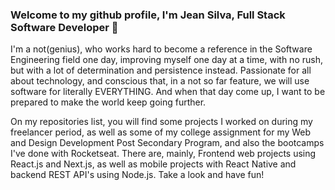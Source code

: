 ### Welcome to my github profile, I'm Jean Silva, Full Stack Software Developer 👋

I'm a not(genius), who works hard to become a reference in the Software Engineering field one day, improving myself one day at a time, with no rush, but with a lot of determination and persistence instead. Passionate for all about technology, and conscious that, in a not so far feature, we will use software for literally EVERYTHING. And when that day come up, I want to be prepared to make the world keep going further.

On my repositories list, you will find some projects I worked on during my freelancer period, as well as some of my college assignment for my Web and Design Development Post Secondary Program, and also the bootcamps I've done with Rocketseat. There are, mainly, Frontend web projects using React.js and Next.js, as well as mobile projects with React Native and backend REST API's using Node.js. Take a look and have fun!

<!--
**jeanlsilva/jeanlsilva** is a ✨ _special_ ✨ repository because its `README.md` (this file) appears on your GitHub profile.

Here are some ideas to get you started:

- 🔭 I’m currently working on ...
- 🌱 I’m currently learning ...
- 👯 I’m looking to collaborate on ...
- 🤔 I’m looking for help with ...
- 💬 Ask me about ...
- 📫 How to reach me: ...
- 😄 Pronouns: ...
- ⚡ Fun fact: ...
-->
